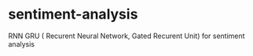 # sentiment-analysis
RNN GRU ( Recurent Neural Network, Gated Recurent Unit) for sentiment analysis
